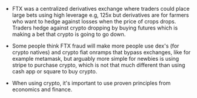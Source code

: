 * FTX was a centralized derivatives exchange where traders could place large bets using high leverage e.g, 125x but derivatives are for farmers who want to hedge against losses when the price of crops drops.  Traders hedge against crypto dropping by buying futures which is making a bet that crypto is going to go down. 

* Some people think FTX fraud will make more people use dex's (for crypto natives) and crypto fiat onramps that bypass exchanges, like for example metamask, but arguably more simple for newbies is using stripe to purchase crypto, which is not that much different than using cash app or square to buy crypto. 

* When using crypto, it's important to use proven principles from economics and finance. 